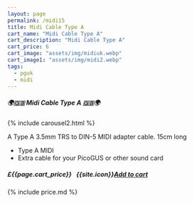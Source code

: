 ```yaml
---
layout: page
permalink: /midi15
title: Midi Cable Type A
cart_name: "Midi Cable Type A"
cart_description: "Midi Cable Type A"
cart_price: 6
cart_image: "assets/img/midiuk.webp"
cart_image1: "assets/img/midi2.webp"
tags: 
  - pguk
  - midi
---
```


##### 🌍🇬🇧 Midi Cable Type A 🇬🇧🌍

{% include carousel2.html %}

A Type A 3.5mm TRS to DIN-5 MIDI adapter cable. 15cm long

* Type A MIDI
* Extra cable for your PicoGUS or other sound card

##### £{{page.cart_price}} &nbsp; {{site.icon}}[Add to cart](/cart#{{page.cart_itemid}})


{% include price.md %}